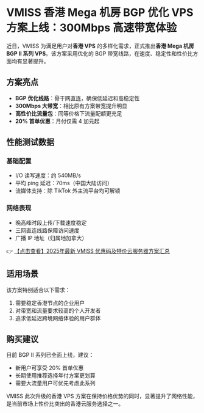 # VMISS 香港 Mega 机房 BGP 优化 VPS 方案上线：300Mbps 高速带宽体验

近日，VMISS 为满足用户对**香港 VPS** 的多样化需求，正式推出**香港 Mega 机房 BGP Ⅱ 系列 VPS**。该方案采用优化的 BGP 带宽线路，在速度、稳定性和性价比方面均有显著提升。

## 方案亮点

- **BGP 优化线路**：骨干网直连，确保低延迟和高稳定性
- **300Mbps 大带宽**：相比原有方案带宽提升明显
- **高性价比流量包**：同等价格下流量配额更充足
- **20% 首单优惠**：月付仅需 4 加元起

## 性能测试数据

### 基础配置
- I/O 读写速度：约 540MB/s
- 平均 ping 延迟：70ms（中国大陆访问）
- 流媒体支持：除 TikTok 外主流平台均可解锁

### 网络表现
- 晚高峰时段上传/下载速度稳定
- 三网直连线路保障访问速度
- 广播 IP 地址（归属地加拿大）

👉 [【点击查看】2025年最新 VMISS 优惠码及特价云服务器方案汇总](https://bit.ly/Vmiss)

## 适用场景
该方案特别适合以下需求：
1. 需要稳定香港节点的企业用户
2. 对带宽和流量要求较高的个人开发者
3. 追求低延迟跨境网络体验的用户群体

## 购买建议
目前 BGP Ⅱ 系列已全面上线，建议：
- 新用户可享受 20% 首单优惠
- 长期使用推荐选择年付方案更划算
- 需要大流量用户可优先考虑此系列

VMISS 此次升级的香港 VPS 方案在保持价格优势的同时，显著提升了网络性能，是当前市场上性价比突出的香港云服务选择之一。